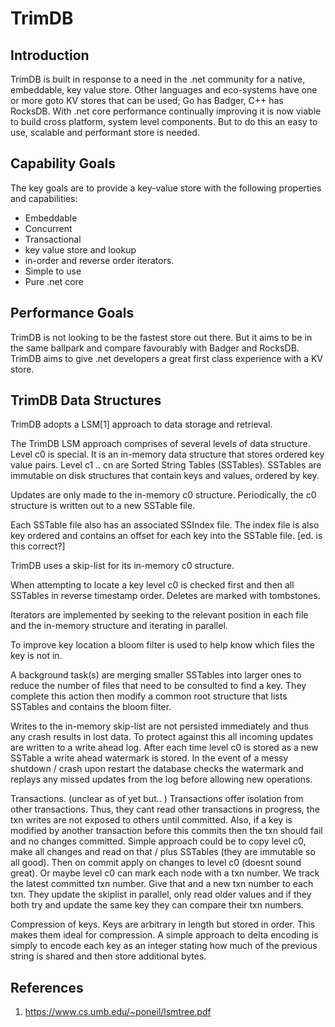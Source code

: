 # TrimDB

## Introduction

TrimDB is built in response to a need in the .net community for a native, embeddable, key value store. Other languages and eco-systems have one or more goto KV stores that can be used; Go has Badger, C++ has RocksDB. With .net core performance continually improving it is now viable to build cross platform, system level components. But to do this an easy to use, scalable and performant store is needed.  

## Capability Goals

The key goals are to provide a key-value store with the following properties and capabilities:

- Embeddable
- Concurrent
- Transactional
- key value store and lookup
- in-order and reverse order iterators.
- Simple to use
- Pure .net core

## Performance Goals

TrimDB is not looking to be the fastest store out there. But it aims to be in the same ballpark and compare favourably with Badger and RocksDB. TrimDB aims to give .net developers a great first class experience with a KV store.

## TrimDB Data Structures

TrimDB adopts a LSM[1] approach to data storage and retrieval.

The TrimDB LSM approach comprises of several levels of data structure. Level c0 is special. It is an in-memory data structure that stores ordered key value pairs. Level c1 .. cn are Sorted String Tables (SSTables). SSTables are immutable on disk structures that contain keys and values, ordered by key.

Updates are only made to the in-memory c0 structure. Periodically, the c0 structure is written out to a new SSTable file. 

Each SSTable file also has an associated SSIndex file. The index file is also key ordered and contains an offset for each key into the SSTable file. [ed. is this correct?] 

TrimDB uses a skip-list for its in-memory c0 structure. 

When attempting to locate a key level c0 is checked first and then all SSTables in reverse timestamp order. Deletes are marked with tombstones.

Iterators are implemented by seeking to the relevant position in each file and the in-memory structure and iterating in parallel.

To improve key location a bloom filter is used to help know which files the key is not in.

A background task(s) are merging smaller SSTables into larger ones to reduce the number of files that need to be consulted to find a key. They complete this action then modify a common root structure that lists SSTables and contains the bloom filter.

Writes to the in-memory skip-list are not persisted immediately and thus any crash results in lost data. To protect against this all incoming updates are written to a write ahead log. After each time level c0 is stored as a new SSTable a write ahead watermark is stored. In the event of a messy shutdown / crash upon restart the database checks the watermark and replays any missed updates from the log before allowing new operations.

Transactions. (unclear as of yet but.. ) Transactions offer isolation from other transactions. Thus, they cant read other transactions in progress, the txn writes are not exposed to others until committed. Also, if a key is modified by another transaction before this commits then the txn should fail and no changes committed. Simple approach could be to copy level c0, make all changes and read on that / plus SSTables (they are immutable so all good). Then on commit apply on changes to level c0 (doesnt sound great). Or maybe level c0 can mark each node with a txn number. We track the latest committed txn number. Give that and a new txn number to each txn. They update the skiplist in parallel, only read older values and if they both try and update the same key they can compare their txn numbers.

Compression of keys. Keys are arbitrary in length but stored in order. This makes them ideal for compression. A simple approach to delta encoding is simply to encode each key as an integer stating how much of the previous string is shared and then store additional bytes.  

## References

1. https://www.cs.umb.edu/~poneil/lsmtree.pdf